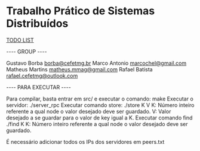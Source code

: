 # Trabalho Prático de Sistemas Distribuídos

[TODO LIST](https://github.com/gustavohsborba/SD/blob/master/doc/afazer.md "Coisas a Fazer")


---- GROUP ----

Gustavo Borba <borba@cefetmg.br>
Marco Antonio <marcochel@gmail.com>
Matheus Martins <matheus.mmag@gmail.com>
Rafael Batista <rafael.cefetmg@outlook.com>

---- PARA EXECUTAR ----

Para compilar, basta entrar em src/ e executar o comando:
  make
Executar o servidor:
  ./server_rpc
Executar comando store:
  ./store K V
  K: Número inteiro referente a qual node o valor desejado deve ser guardado. 
  V: Valor desejado a se guardar para o valor de key igual a K.
Executar comando find
  ./find K
  K: Número inteiro referente a qual node o valor desejado deve ser guardado. 

É necessário adicionar todos os IPs dos servidores em peers.txt